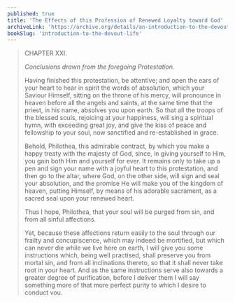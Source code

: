```yaml
---
published: true
title: 'The Effects of this Profession of Renewed Loyalty toward God'
archiveLink: 'https://archive.org/details/an-introduction-to-the-devout-life/page/40?view=theater'
bookSlug: 'introduction-to-the-devout-life'
---
```


> CHAPTER XXI.
>
> *Conclusions drawn from the foregoing Protestation.*
>
> Having finished this protestation, be attentive; and open the ears of your heart to hear in spirit the words of absolution, which your Saviour Himself, sitting on the throne of his mercy, will pronounce in heaven before all the angels and saints, at the same time that the priest, in his name, absolves you upon earth. So that all the troops of the blessed souls, rejoicing at your happiness, will sing a spiritual hymn, with exceeding great joy, and give the kiss of peace and fellowship to your soul, now sanctified and re-established in grace.
>
> Behold, Philothea, this admirable contract, by which you make a happy treaty with the majesty of God, since, in giving yourself to Him, you gain both Him and yourself for ever. It remains only to take up a pen and sign your name with a joyful heart to this protestation, and then go to the altar, where God, on the other side, will sign and seal your absolution, and the promise He will make you of the kingdom of heaven, putting Himself, by means of his adorable sacrament, as a sacred seal upon your renewed heart.
>
> Thus I hope, Philothea, that your soul will be purged from sin, and from all sinful affections.
>
> Yet, because these affections return easily to the soul through our frailty and concupiscence, which may indeed be mortified, but which can never die while we live here on earth, I will give you some instructions which, being well practised, shall preserve you from mortal sin, and from all inclinations thereto, so that it shall never take root in your heart. And as the same instructions serve also towards a greater degree of purification, before I deliver them I will say something more of that more perfect purity to which I desire to conduct vou.
